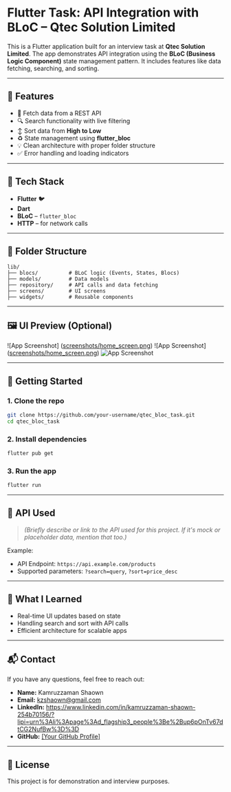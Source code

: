 # Flutter Task: API Integration with BLoC – Qtec Solution Limited

This is a Flutter application built for an interview task at **Qtec Solution Limited**. The app demonstrates API integration using the **BLoC (Business Logic Component)** state management pattern. It includes features like data fetching, searching, and sorting.

---

## 🔧 Features

- 📡 Fetch data from a REST API
- 🔍 Search functionality with live filtering
- ↕️ Sort data from **High to Low**
- ♻️ State management using **flutter_bloc**
- 💡 Clean architecture with proper folder structure
- ✅ Error handling and loading indicators

---

## 🧱 Tech Stack

- **Flutter** 🐦
- **Dart**
- **BLoC** – `flutter_bloc`
- **HTTP** – for network calls

---

## 📂 Folder Structure

```
lib/
├── blocs/          # BLoC logic (Events, States, Blocs)
├── models/         # Data models
├── repository/     # API calls and data fetching
├── screens/        # UI screens
├── widgets/        # Reusable components
```

---

## 🖼️ UI Preview (Optional)
![App Screenshot] ([screenshots/home_screen.png](https://github.com/Shaown292/qtec/blob/master/Screenshot_20250423_181221.png))
![App Screenshot] ([screenshots/home_screen.png](https://github.com/Shaown292/qtec/blob/master/Screenshot_20250423_181255.png))
![App Screenshot]([screenshots/home_screen.png](https://github.com/Shaown292/qtec/blob/master/Screenshot_20250423_181312.png))







---

## 🚀 Getting Started

### 1. Clone the repo

```bash
git clone https://github.com/your-username/qtec_bloc_task.git
cd qtec_bloc_task
```

### 2. Install dependencies

```bash
flutter pub get
```

### 3. Run the app

```bash
flutter run
```

---

## 📡 API Used

> *(Briefly describe or link to the API used for this project. If it's mock or placeholder data, mention that too.)*

Example:

- API Endpoint: `https://api.example.com/products`
- Supported parameters: `?search=query`, `?sort=price_desc`

---

## 🧠 What I Learned

- Real-time UI updates based on state
- Handling search and sort with API calls
- Efficient architecture for scalable apps

---

## 📬 Contact

If you have any questions, feel free to reach out:

- **Name:** Kamruzzaman Shaown
- **Email:** kzshaown@gmail.com
- **LinkedIn:**  https://www.linkedin.com/in/kamruzzaman-shaown-254b70156/?lipi=urn%3Ali%3Apage%3Ad_flagship3_people%3Be%2Bup6pOnTv67dtCG2NufBw%3D%3D
- **GitHub:** [[Your GitHub Profile]](https://github.com/Shaown292)

---

## 📄 License

This project is for demonstration and interview purposes.



